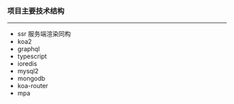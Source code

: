 ### 项目主要技术结构

---

- ssr 服务端渲染同构
- koa2
- graphql
- typescript
- ioredis
- mysql2
- mongodb
- koa-router
- mpa
